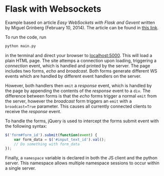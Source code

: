 # Flask with Websockets

Example based on article *Easy WebSockets with Flask and Gevent* written by Miguel Grinberg (February 10, 2014). The article can be found in [this link](https://blog.miguelgrinberg.com/post/easy-websockets-with-flask-and-gevent).


To run the code, run
```python
python main.py
```
in the terminal and direct your browser to [localhost:5000](http://localhost:5000). This will load a plain HTML page. The site attemps a connection upon loading, triggering a *connection* event, which is handled and printed by the server. The page includes two forms, *echo* and *broadcast*. Both forms generate different WS events which are handled by different event handlers on the server. 

However, both handlers then `emit` a *response* event, which is handled by the page by appending the contents of the *response* event to a `div`.
The difference between forms is that the *echo* forms trigger a normal `emit` from the server, however the *broadcast* form triggers an `emit` with a `broadcast=True` parameter. This causes all currently connected clients to receive the *response* event.

To handle the forms, jQuery is used to intercept the forms submit event with the following syntax:
```javascript
$('form#form_id').submit(function(event) {
    var form_data = $('#input_text_id').val();
    // Do something with form_data
});
```

Finally, a `namespace` variable is declared in both the JS client and the python server. This namespace allows multiple namespace sessions to occur within a single server.
